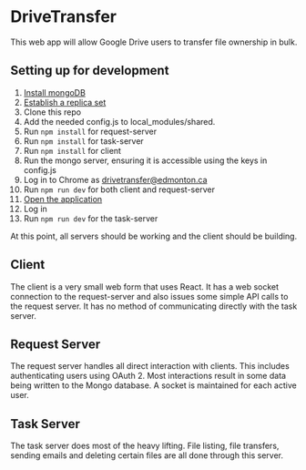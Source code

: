 # DriveTransfer
This web app will allow Google Drive users to transfer file ownership in bulk.

## Setting up for development
1. [Install mongoDB](https://docs.mongodb.com/manual/tutorial/install-mongodb-on-windows/)
2. [Establish a replica set](https://www.npmjs.com/package/mongo-oplog)
3. Clone this repo
4. Add the needed config.js to local_modules/shared.
5. Run `npm install` for request-server
6. Run `npm install` for task-server
7. Run `npm install` for client
8. Run the mongo server, ensuring it is accessible using the keys in config.js
9. Log in to Chrome as drivetransfer@edmonton.ca
10. Run `npm run dev` for both client and request-server
11. [Open the application](http://localhost:3000)
12. Log in
13. Run `npm run dev` for the task-server

At this point, all servers should be working and the client should be building.

## Client

The client is a very small web form that uses React. It has a web socket connection to the request-server and also issues some simple API calls to the request server. It has no method of communicating directly with the task server.

## Request Server

The request server handles all direct interaction with clients. This includes authenticating users using OAuth 2. Most interactions result in some data being written to the Mongo database. A socket is maintained for each active user.

## Task Server

The task server does most of the heavy lifting. File listing, file transfers, sending emails and deleting certain files are all done through this server. 
